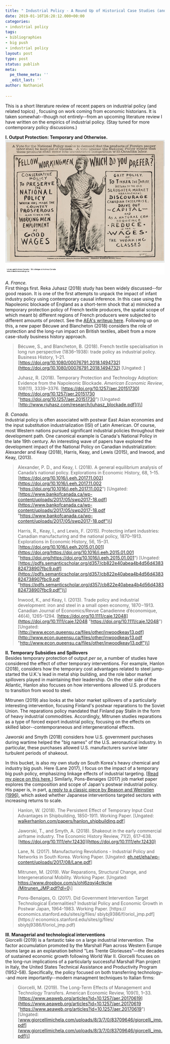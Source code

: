 ```yaml
---
title: " Industrial Policy - A Round Up of Historical Case Studies (and Beyond)"
date: 2019-01-16T16:28:12.000+00:00
categories:
- industrial policy
tags:
- bibliographies
- big push
- industrial policy
layout: post
type: post
status: publish
meta:
  pe_theme_meta: ''
  _edit_last: ''
author: Nathaniel

---
```

This is a short literature review of recent papers on industrial policy (and related topics) , focusing on work coming from economic historians. It is taken somewhat--though not entirely--from an upcoming literature review I have written on the empirics of industrial policy. (Stay tuned for more contemporary policy discussions.)

**I. Output Protection: Temporary and Otherwise.**  
![](/uploads/2019/01/17/e010782410-v8.jpg)

_A. France._  
First things first. Reka Juhasz (2018) study has been widely discussed--for good reason. It is one of the first attempts to unpack the impact of infant industry policy using contemporary causal inference. In this case using the Napoleonic blockade of England as a short-term shock that a) mimicked a temporary protection policy of French textile producers, the spatial scope of which meant b) different regions of French producers were subjected to different amounts of protect. See the [AEA's writeup here](https://www.aeaweb.org/research/infant-industry-napoleonic-blockade). Following up on this, a new paper Bécuwe and Blancheton (2018) considers the role of protection and the long-run impact on British textiles, albeit from a more case-study business history approach.

> Bécuwe, S., and Blancheton, B. (2018). French textile specialisation in long run perspective (1836–1938): trade policy as industrial policy. Business History, 1–21. [https://doi.org/10.1080/00076791.2018.1494732](https://doi.org/10.1080/00076791.2018.1494732) \[Ungated: \]
>
> Juhasz, R. (2018). Temporary Protection and Technology Adoption: Evidence from the Napoleonic Blockade. _American Economic Review_, _108_(11), 3339–3376. [https://doi.org/10.1257/aer.20151730](https://doi.org/10.1257/aer.20151730 "https://doi.org/10.1257/aer.20151730") \[Ungated: [http://www.rjuhasz.com/research/juhasz_blockade.pdf]()\]

_B. Canada._  
Industrial policy is often associated with postwar East Asian economies and the input substitution industrialization (ISI) of Latin American. Of course, most Western nations pursued significant industrial policies throughout their development path. One canonical example is Canada's National Policy in the late 19th century. An interesting wave of papers have explored the development impact of the National Policy on Canadian industrialization: Alexander and Keay (2018), Harris, Keay, and Lewis (2015), and Inwood, and Keay, (2013).

> Alexander, P. D., and Keay, I. (2018). A general equilibrium analysis of Canada’s national policy. Explorations in Economic History, 68, 1–15. [https://doi.org/10.1016/j.eeh.2017.11.002](https://doi.org/10.1016/j.eeh.2017.11.002 "https://doi.org/10.1016/j.eeh.2017.11.002") \[Ungated: [https://www.bankofcanada.ca/wp-content/uploads/2017/05/swp2017-18.pdf](https://www.bankofcanada.ca/wp-content/uploads/2017/05/swp2017-18.pdf "https://www.bankofcanada.ca/wp-content/uploads/2017/05/swp2017-18.pdf")\]
>
> Harris, R., Keay, I., and Lewis, F. (2015). Protecting infant industries: Canadian manufacturing and the national policy, 1870–1913. Explorations in Economic History, 56, 15–31. [https://doi.org/10.1016/j.eeh.2015.01.001](https://doi.org/https://doi.org/10.1016/j.eeh.2015.01.001 "https://doi.org/https://doi.org/10.1016/j.eeh.2015.01.001") \[Ungated: [https://pdfs.semanticscholar.org/d357/cb822e40abea4b4d56d4383824738907fbc9.pdf](https://pdfs.semanticscholar.org/d357/cb822e40abea4b4d56d4383824738907fbc9.pdf "https://pdfs.semanticscholar.org/d357/cb822e40abea4b4d56d4383824738907fbc9.pdf")\]
>
> Inwood, K., and Keay, I. (2013). Trade policy and industrial development: iron and steel in a small open economy, 1870−1913. Canadian Journal of Economics/Revue Canadienne d’économique, 46(4), 1265–1294. [https://doi.org/10.1111/caje.12048](https://doi.org/10.1111/caje.12048 "https://doi.org/10.1111/caje.12048") \[Ungated: [http://www.econ.queensu.ca/files/other/inwoodkeay13.pdf](http://www.econ.queensu.ca/files/other/inwoodkeay13.pdf "http://www.econ.queensu.ca/files/other/inwoodkeay13.pdf")\]

**II. Temporary Subsidies and Spillovers**  
Besides temporary protection of output _per se_, a number of studies have considered the effect of other temporary interventions. For example, Hanlon (2018), considers how the temporary cost advantages related to steel jump-started the U.K.'s lead in metal ship building, and the role labor market spillovers played in maintaining their leadership. On the other side of the Atlantic, Hanlon also focuses on how interventions allowed U.S. producers to transition from wood to steel.

Mitrunen (2019) also looks at the labor market spillovers of a particularly interesting intervention, focusing Finland's postwar reparations to the Soviet Union. The reparations policy mandated that Finland pay Stalin in the form of heavy industrial commodities. Accordingly, Mitrunen studies reparations as a type of forced export industrial policy, focusing on the effects on skilled labor--contemporaneous and intergenerational effects.

Jaworski and Smyth (2018) considers how U.S. government purchases during wartime helped the "big names" of the U.S. aeronautical industry. In particular, these purchases allowed U.S. manufacturers survive later turbulent periods of shakeout.

In this bucket, is also my own study on South Korea's heavy chemical and industry big push. Here (Lane 2017), I focus on the impact of a temporary big push policy, emphasizing linkage effects of industrial targeting. \[[Read my piece on this here.](https://voxdev.org/topic/firms-trade/manufacturing-revolutions-role-industrial-policy-south-korea-s-industrialisation)\] Similarly, Pons-Benaiges (2017) job market paper explores the composition and scope of Japan's postwar industrial policy. His paper is, in part, [a reply to a classic piece by Beason and Weinstien (1996)](https://econpapers.repec.org/article/tprrestat/v_3a78_3ay_3a1996_3ai_3a2_3ap_3a286-95.htm), which asked whether Japanese interventions targeted sectors with increasing returns to scale.

> Hanlon, W. (2018). The Persistent Effect of Temporary Input Cost Advantages in Shipbuilding, 1850-1911. Working Paper. \[Ungated: [walkerhanlon.com/papers/hanlon_shipbuilding.pdf](walkerhanlon.com/papers/hanlon_shipbuilding.pdf)\]
>
> Jaworski, T., and Smyth, A. (2018). Shakeout in the early commercial airframe industry. The Economic History Review, 71(2), 617–638. [https://doi.org/10.1111/ehr.12430](https://doi.org/10.1111/ehr.12430)
>
> Lane, N. (2017). Manufacturing Revolutions - Industrial Policy and Networks in South Korea. Working Paper. \[Ungated: [eh.net/eha/wp-content/uploads/2017/08/Lane.pdf]()\]
>
> Mitrunen, M. (2019). War Reparations, Structural Change, and Intergenerational Mobility. Working Paper. \[Ungated: [https://www.dropbox.com/s/ohl6zqyi4ctkclw  
> /Mitrunen_JMP.pdf?dl=0](https://www.dropbox.com/s/ohl6zqyi4ctkclw/Mitrunen_JMP.pdf?dl=0 "https://www.dropbox.com/s/ohl6zqyi4ctkclw/Mitrunen_JMP.pdf?dl=0")\]
>
> Pons-Benaiges, O. (2017). Did Government Intervention Target Technological Externalities? Industrial Policy and Economic Growth in Postwar Japan, 1964-1983. Working Paper. [https:// economics.stanford.edu/sites/g/files/ sbiybj9386/f/oriol_jmp.pdf](https:// economics.stanford.edu/sites/g/files/ sbiybj9386/f/oriol_jmp.pdf)

**III. Managerial and technological interventions**  
Giorcelli (2019) is a fantastic take on a large industrial intervention. The factor accumulation promoted by the Marshall Plan across Western Europe looms large as an explanation behind "Les Trente Glorieuses"—the decades of sustained economic growth following World War II. Giorcelli focuses on the long-run implications of a particularly successful Marshall Plan project in Italy, the United States Technical Assistance and Productivity Program (1952–58). Specifically, the policy focused on both transferring technology--and more importantly--modern managment techniques to Italian firms:

> Giorcelli, M. (2019). The Long-Term Effects of Management and Technology Transfers. American Economic Review, 109(1), 1–33. [https://www.aeaweb.org/articles?id=10.1257/aer.20170619](https://www.aeaweb.org/articles?id=10.1257/aer.20170619 "https://www.aeaweb.org/articles?id=10.1257/aer.20170619") \[Ungated: [www.giorcellimichela.com/uploads/8/3/7/0/83709646/giorcelli_jmp.pdf](www.giorcellimichela.com/uploads/8/3/7/0/83709646/giorcelli_jmp.pdf)\]